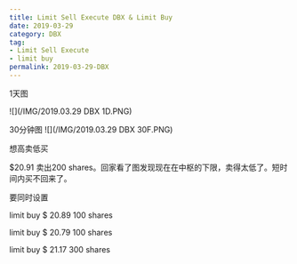 ```yaml
---
title: Limit Sell Execute DBX & Limit Buy
date: 2019-03-29
category: DBX
tag:
- Limit Sell Execute
- limit buy
permalink: 2019-03-29-DBX
---
```

1天图

![](/IMG/2019.03.29 DBX 1D.PNG)

30分钟图
![](/IMG/2019.03.29 DBX 30F.PNG)

想高卖低买

$\$$20.91 卖出200 shares。回家看了图发现现在在中枢的下限，卖得太低了。短时间内买不回来了。

要同时设置

limit buy $\$$ 20.89 100 shares

limit buy $\$$ 20.79 100 shares

limit buy $\$$ 21.17 300 shares
